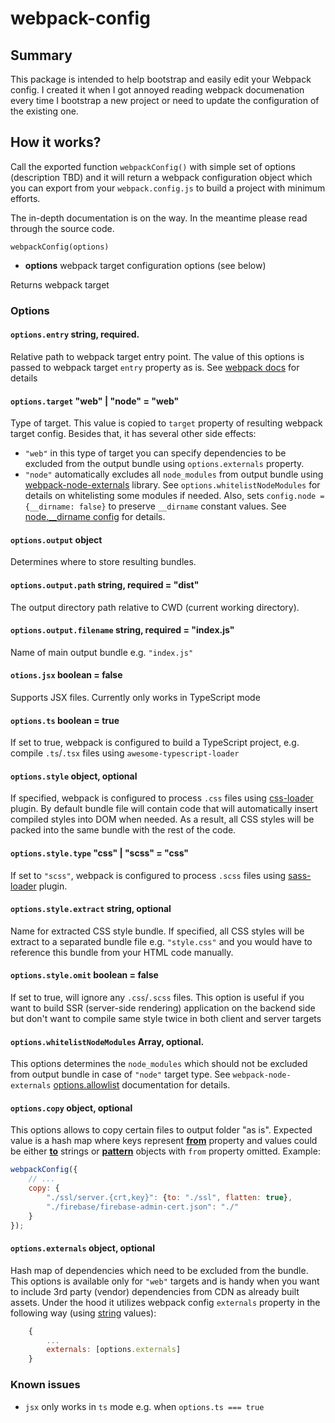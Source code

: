 # webpack-config

## Summary
This package is intended to help bootstrap and easily edit your Webpack config. I created it when I got annoyed reading webpack documenation every time I bootstrap a new project or need to update the configuration of the existing one.

## How it works?
Call the exported function `webpackConfig()` with simple set of options (description TBD) and it will return a webpack configuration object which you can export from your `webpack.config.js` to build a project with minimum efforts.

The in-depth documentation is on the way. In the meantime please read through the source code.

```$javascript
webpackConfig(options)
```

- **options** webpack target configuration options (see below)

Returns webpack target

### Options

#### `options.entry` string, required.
Relative path to webpack target entry point. The value of this options is passed to webpack target `entry` property as is.
See [webpack docs](https://webpack.js.org/configuration/entry-context/#entry) for details
 
#### `options.target` "web" | "node" = "web"
Type of target. This value is copied to `target` property of resulting webpack target config. Besides that, it has
several other side effects:
- `"web"` in this type of target you can specify dependencies to be excluded from the output bundle using 
  `options.externals` property.  
- `"node"` automatically excludes all `node_modules` from output bundle using 
  [webpack-node-externals](https://www.npmjs.com/package/webpack-node-externals) library. See 
  `options.whitelistNodeModules` for details on whitelisting some modules if needed. Also, sets 
  `config.node = {__dirname: false}` to preserve `__dirname` constant values. See 
  [node.__dirname config](https://webpack.js.org/configuration/node/#node__dirname) for details.
  
#### `options.output` object
Determines where to store resulting bundles.

#### `options.output.path` string, required = "dist"
The output directory path relative to CWD (current working directory).

#### `options.output.filename` string, required = "index.js"
Name of main output bundle e.g. `"index.js"`

#### `otions.jsx` boolean = false
Supports JSX files. Currently only works in TypeScript mode

#### `options.ts` boolean = true
If set to true, webpack is configured to build a TypeScript project, e.g. compile `.ts`/`.tsx` files using 
`awesome-typescript-loader`

#### `options.style` object, optional
If specified, webpack is configured to process `.css` files using [css-loader](https://www.npmjs.com/package/css-loader) 
plugin. By default bundle file will contain code that will automatically insert compiled styles into DOM when needed.
As a result, all CSS styles will be packed into the same bundle with the rest of the code. 

#### `options.style.type` "css" | "scss" = "css"
If set to `"scss"`, webpack is configured to process `.scss` files using 
[sass-loader](https://www.npmjs.com/package/sass-loader) plugin.

#### `options.style.extract` string, optional
Name for extracted CSS style bundle. If specified, all CSS styles will be extract to a separated bundle file e.g. 
`"style.css"` and you would have to reference this bundle from your HTML code manually.

#### `options.style.omit` boolean = false
If set to true, will ignore any `.css`/`.scss` files. This option is useful if you want to build SSR (server-side 
rendering) application on the backend side but don't want to compile same style twice in both client and server targets

#### `options.whitelistNodeModules` Array<string>, optional.
This options determines the `node_modules` which should not be excluded from output bundle in case of `"node"` target type.
See `webpack-node-externals` [options.allowlist](https://www.npmjs.com/package/webpack-node-externals#optionsallowlist-) 
documentation for details. 

#### `options.copy` object, optional
This options allows to copy certain files to output folder "as is". Expected value is a hash map where keys
represent [**from**](https://webpack.js.org/plugins/copy-webpack-plugin/#from) property and values could be either 
[**to**](https://webpack.js.org/plugins/copy-webpack-plugin/#to) strings or 
[**pattern**](https://webpack.js.org/plugins/copy-webpack-plugin/#patterns) objects with `from` property omitted. 
Example:
```javascript
webpackConfig({
    // ...
    copy: {
        "./ssl/server.{crt,key}": {to: "./ssl", flatten: true},
        "./firebase/firebase-admin-cert.json": "./"
    }
});
```

#### `options.externals` object, optional
Hash map of dependencies which need to be excluded from the bundle. This options is available only for `"web"` targets 
and is handy when you want to include 3rd party (vendor) dependencies from CDN as already built assets. Under the hood
it utilizes webpack config `externals` property in the following way (using 
[string](https://webpack.js.org/configuration/externals/#string) values): 
```javascript
    {
        ...
        externals: [options.externals]
    }
``` 

### Known issues

* `jsx` only works in `ts` mode e.g. when `options.ts === true`